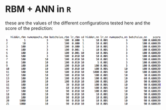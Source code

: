 # RBM + ANN in `R`

these are the values of the different configurations tested here and the score of the prediction:

![configs][configs]

[configs]: img/1.png "Logo Title Text 2"
